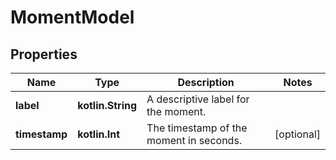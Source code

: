 
# MomentModel

## Properties
| Name | Type | Description | Notes |
| ------------ | ------------- | ------------- | ------------- |
| **label** | **kotlin.String** | A descriptive label for the moment. |  |
| **timestamp** | **kotlin.Int** | The timestamp of the moment in seconds. |  [optional] |



